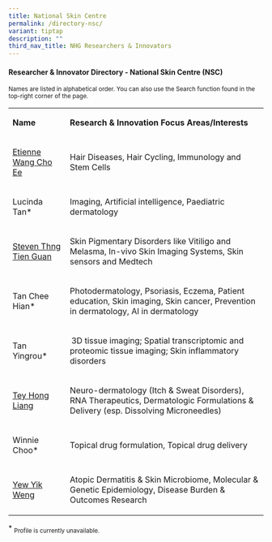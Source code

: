 ```yaml
---
title: National Skin Centre
permalink: /directory-nsc/
variant: tiptap
description: ""
third_nav_title: NHG Researchers & Innovators
---
```

<h4><strong>Researcher &amp; Innovator Directory - National Skin Centre (NSC)</strong></h4>
<p><sup>Names are listed in alphabetical order. You can also use the Search function found in the top-right corner of the page.</sup>
</p>
<p></p>
<table style="minWidth: 50px">
<colgroup>
<col>
<col>
</colgroup>
<tbody>
<tr>
<td rowspan="1" colspan="1">
<p><strong>Name</strong>
</p>
</td>
<td rowspan="1" colspan="1">
<p><strong>Research&nbsp;&amp; Innovation&nbsp;Focus Areas/Interests</strong>
</p>
</td>
</tr>
<tr>
<td rowspan="1" colspan="1">
<p><a href="/files/Researcher Directory/NSC/NSC___Etienne_Wang_Cho_Ee_v2108.pdf" rel="noopener noreferrer nofollow" target="_blank">Etienne Wang Cho Ee</a>
</p>
</td>
<td rowspan="1" colspan="1">
<p>Hair Diseases, Hair Cycling, Immunology and Stem Cells</p>
</td>
</tr>
<tr>
<td rowspan="1" colspan="1">
<p>Lucinda Tan*</p>
</td>
<td rowspan="1" colspan="1">
<p>Imaging, Artificial intelligence, Paediatric dermatology</p>
</td>
</tr>
<tr>
<td rowspan="1" colspan="1">
<p><a href="/files/Researcher Directory/NSC/NSC___Steven_Thng_Tien_Guan_v2103.pdf" rel="noopener noreferrer nofollow" target="_blank">Steven Thng Tien Guan</a>
</p>
</td>
<td rowspan="1" colspan="1">
<p>Skin Pigmentary Disorders like Vitiligo and Melasma, In-vivo Skin Imaging
Systems, Skin sensors and Medtech</p>
</td>
</tr>
<tr>
<td rowspan="1" colspan="1">
<p>Tan Chee Hian*</p>
</td>
<td rowspan="1" colspan="1">
<p>Photodermatology, Psoriasis, Eczema, Patient education, Skin imaging,
Skin cancer, Prevention in dermatology, AI in dermatology</p>
</td>
</tr>
<tr>
<td rowspan="1" colspan="1">
<p>Tan Yingrou*</p>
</td>
<td rowspan="1" colspan="1">
<p> 3D tissue imaging; Spatial transcriptomic and proteomic tissue imaging;
Skin inflammatory disorders</p>
</td>
</tr>
<tr>
<td rowspan="1" colspan="1">
<p><a href="/files/Researcher Directory/NSC/Tey_Hong_Liang_v1224.pdf" rel="noopener nofollow" target="_blank">Tey Hong Liang</a>
</p>
</td>
<td rowspan="1" colspan="1">
<p>Neuro-dermatology (Itch &amp; Sweat Disorders), RNA Therapeutics, Dermatologic
Formulations &amp; Delivery (esp. Dissolving Microneedles)</p>
</td>
</tr>
<tr>
<td rowspan="1" colspan="1">
<p>Winnie Choo*</p>
</td>
<td rowspan="1" colspan="1">
<p>Topical drug formulation, Topical drug delivery</p>
</td>
</tr>
<tr>
<td rowspan="1" colspan="1">
<p><a href="/files/Researcher Directory/NSC/NSC___Yew_Yik_Weng_v1223.pdf" rel="noopener noreferrer nofollow" target="_blank">Yew Yik Weng</a>
</p>
</td>
<td rowspan="1" colspan="1">
<p>Atopic Dermatitis &amp; Skin Microbiome, Molecular &amp; Genetic Epidemiology,
Disease Burden &amp; Outcomes Research</p>
</td>
</tr>
</tbody>
</table>
<p></p>
<p>* <sub>Profile is currently unavailable.</sub>
</p>
<p></p>